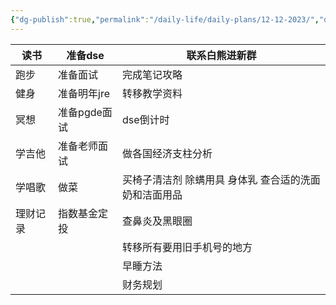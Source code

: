 ```yaml
---
{"dg-publish":true,"permalink":"/daily-life/daily-plans/12-12-2023/","dgPassFrontmatter":true,"created":"2023-12-12T13:22:25.754+08:00","updated":"2023-12-12T13:23:28.428+08:00"}
---
```


| 读书   | 准备dse    | 联系白熊进新群                      |
|------|----------|------------------------------|
| 跑步   | 准备面试     | 完成笔记攻略                       |
| 健身   | 准备明年jre  | 转移教学资料                       |
| 冥想   | 准备pgde面试 | dse倒计时                       |
| 学吉他  | 准备老师面试   | 做各国经济支柱分析                    |
| 学唱歌  | 做菜       | 买椅子清洁剂 除螨用具 身体乳 查合适的洗面奶和洁面用品 |
| 理财记录 | 指数基金定投   | 查鼻炎及黑眼圈                      |
|      |          | 转移所有要用旧手机号的地方                |
|      |          | 早睡方法                         |
|      |          | 财务规划                         |
